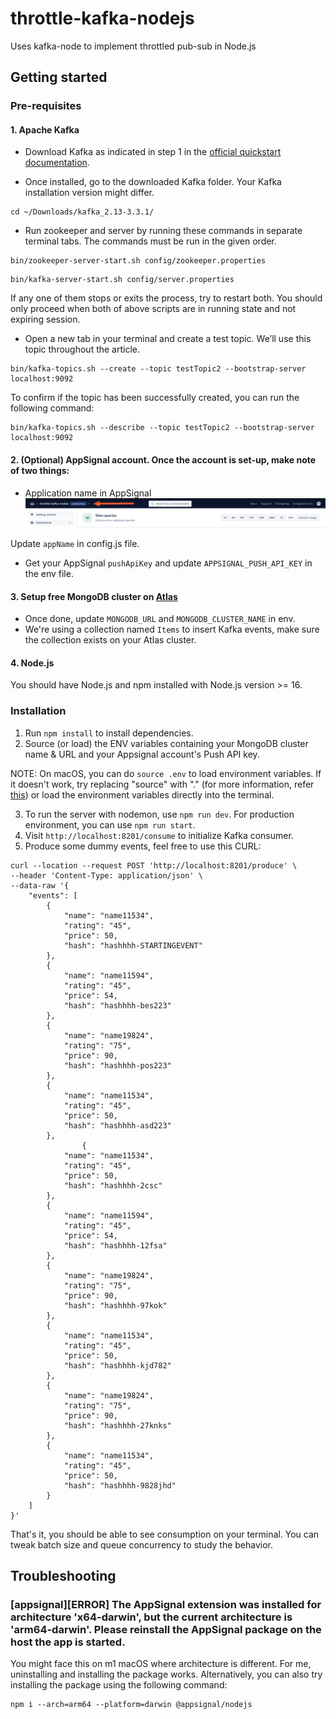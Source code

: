 # throttle-kafka-nodejs
Uses kafka-node to implement throttled pub-sub in Node.js

## Getting started

### Pre-requisites

#### 1. Apache Kafka

- Download Kafka as indicated in step 1 in the [official quickstart documentation](https://kafka.apache.org/quickstart).

- Once installed, go to the downloaded Kafka folder. Your Kafka installation version might differ.

```shell
cd ~/Downloads/kafka_2.13-3.3.1/
```

- Run zookeeper and server by running these commands in separate terminal tabs. The commands must be run in the given order.

```shell
bin/zookeeper-server-start.sh config/zookeeper.properties
```

```shell
bin/kafka-server-start.sh config/server.properties
```

If any one of them stops or exits the process, try to restart both. You should only proceed when both of above scripts are in running state and not expiring session.

- Open a new tab in your terminal and create a test topic. We’ll use this topic throughout the article.

```shell
bin/kafka-topics.sh --create --topic testTopic2 --bootstrap-server localhost:9092
```

To confirm if the topic has been successfully created, you can run the following command:

```shell
bin/kafka-topics.sh --describe --topic testTopic2 --bootstrap-server localhost:9092
```

#### 2. (Optional) AppSignal account. Once the account is set-up, make note of two things:

- Application name in AppSignal
  ![Alt text](/assets/image.png)

Update `appName` in config.js file.

- Get your AppSignal `pushApiKey` and update `APPSIGNAL_PUSH_API_KEY` in the env file.

#### 3. Setup free MongoDB cluster on [Atlas](https://www.mongodb.com/atlas/database)

- Once done, update `MONGODB_URL` and `MONGODB_CLUSTER_NAME` in env.
- We're using a collection named `Items` to insert Kafka events, make sure the collection exists on your Atlas cluster.


#### 4. Node.js

You should have Node.js and npm installed with Node.js version >= 16.

### Installation

1. Run `npm install` to install dependencies.
2. Source (or load) the ENV variables containing your MongoDB cluster name & URL and your Appsignal account's Push API key.

NOTE: On macOS, you can do `source .env` to load environment variables. If it doesn't work, try replacing "source" with "." (for more information, refer [this](https://stackoverflow.com/questions/13702425/source-command-not-found-in-sh-shell)) or load the environment variables directly into the terminal.

3. To run the server with nodemon, use `npm run dev`. For production environment, you can use `npm run start`.
3. Visit `http://localhost:8201/consume` to initialize Kafka consumer.
4. Produce some dummy events, feel free to use this CURL:

```
curl --location --request POST 'http://localhost:8201/produce' \
--header 'Content-Type: application/json' \
--data-raw '{
    "events": [
        {
            "name": "name11534",
            "rating": "45",
            "price": 50,
            "hash": "hashhhh-STARTINGEVENT"
        },
        {
            "name": "name11594",
            "rating": "45",
            "price": 54,
            "hash": "hashhhh-bes223"
        },
        {
            "name": "name19824",
            "rating": "75",
            "price": 90,
            "hash": "hashhhh-pos223"
        },
        {
            "name": "name11534",
            "rating": "45",
            "price": 50,
            "hash": "hashhhh-asd223"
        },
                {
            "name": "name11534",
            "rating": "45",
            "price": 50,
            "hash": "hashhhh-2csc"
        },
        {
            "name": "name11594",
            "rating": "45",
            "price": 54,
            "hash": "hashhhh-12fsa"
        },
        {
            "name": "name19824",
            "rating": "75",
            "price": 90,
            "hash": "hashhhh-97kok"
        },
        {
            "name": "name11534",
            "rating": "45",
            "price": 50,
            "hash": "hashhhh-kjd782"
        },
        {
            "name": "name19824",
            "rating": "75",
            "price": 90,
            "hash": "hashhhh-27knks"
        },
        {
            "name": "name11534",
            "rating": "45",
            "price": 50,
            "hash": "hashhhh-9828jhd"
        }
    ]
}'
```

That's it, you should be able to see consumption on your terminal. You can tweak batch size and queue concurrency to study the behavior.


## Troubleshooting

### [appsignal][ERROR] The AppSignal extension was installed for architecture 'x64-darwin', but the current architecture is 'arm64-darwin'. Please reinstall the AppSignal package on the host the app is started.

You might face this on m1 macOS where architecture is different. For me, uninstalling and installing the package works. Alternatively, you can also try installing the package using the following command:

```shell
npm i --arch=arm64 --platform=darwin @appsignal/nodejs
```

